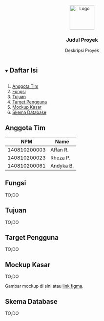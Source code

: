 <!-- Logo Proyek -->
<br />
<p align="center">
  <a href="https://github.com/github_username/repo_name">
    <img src="https://via.placeholder.com/80/FFFFFF/808080?text=Logo" alt="Logo" width="80" height="80">
  </a>

  <h3 align="center">Judul Proyek</h3>

  <p align="center">
    Deskripsi Proyek
  </p>
</p>

<!-- Daftar Isi -->
<details open="open">
  <summary><h2 style="display: inline-block">Daftar Isi</h2></summary>
  <ol>
    <li><a href="#anggota-tim">Anggota Tim</a></li>
    <li><a href="#fungsi">Fungsi</a></li>
    <li><a href="#tujuan">Tujuan</a></li>
    <li><a href="#target-pengguna">Target Pengguna</a></li>
    <li><a href="#mockup-kasar">Mockup Kasar</a></li>
    <li><a href="#skema-database">Skema Database</a></li>
  </ol>
</details>

<!-- Anggota Tim -->
## Anggota Tim
| NPM           | Name        |
| ------------- |-------------|
| 140810200003  | Affan R.    |
| 140810200023  | Rheza P.    |
| 140810200061  | Andyka B.   |

<!-- Fungsi -->
## Fungsi

TO;DO

<!-- Tujuan -->
## Tujuan

TO;DO

<!-- Target Pengguna -->
## Target Pengguna

TO;DO

<!-- Mockup Kasar -->
## Mockup Kasar

TO;DO

Gambar mockup di sini atau [link figma](https://figma.com/).

<!-- Skema Database -->
## Skema Database

TO;DO
